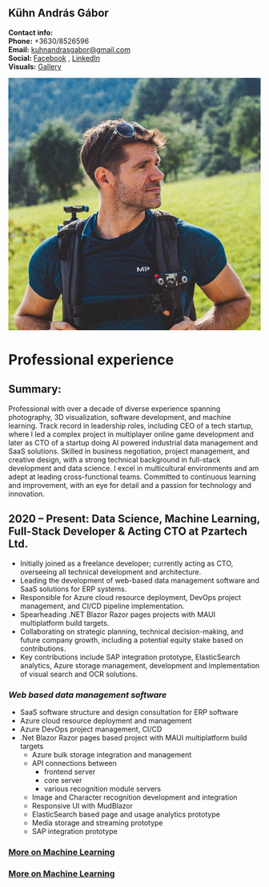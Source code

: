 ## Kühn András Gábor

**Contact info:**  
**Phone:** \+3630/8526596    
**Email:** [kuhnandrasgabor@gmail.com](mailto:kuhnandrasgabor@gmail.com)  
**Social:** [Facebook](https://www.facebook.com/eyewitness4560) , [LinkedIn](https://www.linkedin.com/in/andrew-k%C3%BChn-58251070/)  
**Visuals:** [Gallery](https://drive.google.com/drive/u/1/folders/17BtC\_NqO1VWdKJ8OTOcvbAuNRcr1uOjr)


![Profile Picture](../images/profile.jpg)

# Professional experience

## Summary:

Professional with over a decade of diverse experience spanning photography, 3D visualization, software
development, and machine learning. Track record in leadership roles, including CEO of a tech startup, where I led a
complex project in multiplayer online game development and later as CTO of a startup doing AI powered industrial data management and SaaS solutions. Skilled in business negotiation, project management, and
creative design, with a strong technical background in full-stack development and data science. I excel in multicultural
environments and am adept at leading cross-functional teams. Committed to continuous learning and improvement, with an
eye for detail and a passion for technology and innovation.

## 2020 – Present: Data Science, Machine Learning, Full-Stack Developer & Acting CTO at Pzartech Ltd.


* Initially joined as a freelance developer; currently acting as CTO, overseeing all technical development and architecture.
* Leading the development of web-based data management software and SaaS solutions for ERP systems.
* Responsible for Azure cloud resource deployment, DevOps project management, and CI/CD pipeline implementation.
* Spearheading .NET Blazor Razor pages projects with MAUI multiplatform build targets.
* Collaborating on strategic planning, technical decision-making, and future company growth, including a potential equity stake based on contributions.
* Key contributions include SAP integration prototype, ElasticSearch analytics, Azure storage management, development and implementation of visual search and OCR solutions.


### *Web based data management software*

* SaaS software structure and design consultation for ERP software
* Azure cloud resource deployment and management
* Azure DevOps project management, CI/CD
* .Net Blazor Razor pages based project with MAUI multiplatform build targets
  * Azure bulk storage integration and management
  * API connections between
    * frontend server
    * core server
    * various recognition module servers
  * Image and Character recognition development and integration
  * Responsive UI with MudBlazor
  * ElasticSearch based page and usage analytics prototype
  * Media storage and streaming prototype
  * SAP integration prototype


 ### [More on Machine Learning](../sections/experience/pzartech-ml_en.md)

 ### [More on Machine Learning](https://github.com/kuhnandrasgabor/CV/blob/main/sections/experience/pzartech-ml_en.md)
